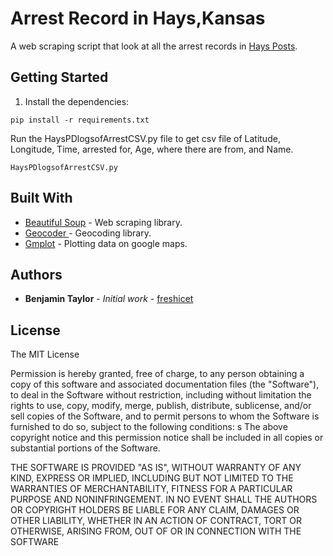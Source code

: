 # Arrest Record in Hays,Kansas

A web scraping script that look at all the arrest records in [Hays Posts](https://www.hayspost.com/category/community/hays-police-department-arrest-log/).

## Getting Started

1. Install the dependencies:

```
pip install -r requirements.txt
```
Run the HaysPDlogsofArrestCSV.py file to get csv file of Latitude, Longitude, Time, arrested for, Age,
where there are from, and Name.
```
HaysPDlogsofArrestCSV.py
```

## Built With

* [Beautiful Soup](https://www.crummy.com/software/BeautifulSoup/bs4/doc/) - Web scraping library.
* [Geocoder ](http://geocoder.readthedocs.io/) - Geocoding library.
* [Gmplot](https://github.com/vgm64/gmplot) - Plotting data on google maps.

## Authors

* **Benjamin Taylor** - *Initial work* - [freshicet](https://github.com/freshicet)

## License

The MIT License

Permission is hereby granted, free of charge, to any person obtaining a copy
of this software and associated documentation files (the "Software"), to deal
in the Software without restriction, including without limitation the rights
to use, copy, modify, merge, publish, distribute, sublicense, and/or sell
copies of the Software, and to permit persons to whom the Software is
furnished to do so, subject to the following conditions:
s
The above copyright notice and this permission notice shall be included in
all copies or substantial portions of the Software.

THE SOFTWARE IS PROVIDED "AS IS", WITHOUT WARRANTY OF ANY KIND, EXPRESS OR
IMPLIED, INCLUDING BUT NOT LIMITED TO THE WARRANTIES OF MERCHANTABILITY,
FITNESS FOR A PARTICULAR PURPOSE AND NONINFRINGEMENT. IN NO EVENT SHALL THE
AUTHORS OR COPYRIGHT HOLDERS BE LIABLE FOR ANY CLAIM, DAMAGES OR OTHER
LIABILITY, WHETHER IN AN ACTION OF CONTRACT, TORT OR OTHERWISE, ARISING FROM,
OUT OF OR IN CONNECTION WITH THE SOFTWARE

